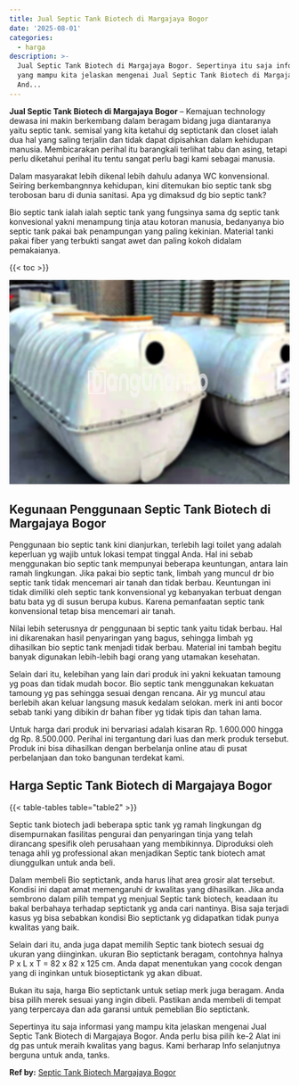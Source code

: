 ```yaml
---
title: Jual Septic Tank Biotech di Margajaya Bogor
date: '2025-08-01'
categories:
  - harga
description: >-
  Jual Septic Tank Biotech di Margajaya Bogor. Sepertinya itu saja informasi
  yang mampu kita jelaskan mengenai Jual Septic Tank Biotech di Margajaya Bogor.
  And...
---
```


**Jual Septic Tank Biotech di Margajaya Bogor** – Kemajuan technology dewasa ini makin berkembang dalam beragam bidang juga diantaranya yaitu septic tank. semisal yang kita ketahui dg septictank dan closet ialah dua hal yang saling terjalin dan tidak dapat dipisahkan dalam kehidupan manusia. Membicarakan perihal itu barangkali terlihat tabu dan asing, tetapi perlu diketahui perihal itu tentu sangat perlu bagi kami sebagai manusia.

Dalam masyarakat lebih dikenal lebih dahulu adanya WC konvensional. Seiring berkembangnnya kehidupan, kini ditemukan bio septic tank sbg terobosan baru di dunia sanitasi. Apa yg dimaksud dg bio septic tank?

Bio septic tank ialah ialah septic tank yang fungsinya sama dg septic tank konvesional yakni menampung tinja atau kotoran manusia, bedanyanya bio septic tank pakai bak penampungan yang paling kekinian. Material tanki pakai fiber yang terbukti sangat awet dan paling kokoh didalam pemakaianya.

{{< toc >}}

![Jual Septic Tank Biotech di Margajaya Bogor](/images/jual-bio-septictank-32.png)

## Kegunaan Penggunaan Septic Tank Biotech di Margajaya Bogor

Penggunaan bio septic tank kini dianjurkan, terlebih lagi toilet yang adalah keperluan yg wajib untuk lokasi tempat tinggal Anda. Hal ini sebab menggunakan bio septic tank mempunyai beberapa keuntungan, antara lain ramah lingkungan. Jika pakai bio septic tank, limbah yang muncul dr bio septic tank tidak mencemari air tanah dan tidak berbau. Keuntungan ini tidak dimiliki oleh septic tank konvensional yg kebanyakan terbuat dengan batu bata yg di susun berupa kubus. Karena pemanfaatan septic tank konvensional tetap bisa mencemari air tanah.

Nilai lebih seterusnya dr penggunaan bi septic tank yaitu tidak berbau. Hal ini dikarenakan hasil penyaringan yang bagus, sehingga limbah yg dihasilkan bio septic tank menjadi tidak berbau. Material ini tambah begitu banyak digunakan lebih-lebih bagi orang yang utamakan kesehatan.

Selain dari itu, kelebihan yang lain dari produk ini yakni kekuatan tamoung yg poas dan tidak mudah bocor. Bio septic tank menggunakan kekuatan tamoung yg pas sehingga sesuai dengan rencana. Air yg muncul atau berlebih akan keluar langsung masuk kedalam selokan. merk ini anti bocor sebab tanki yang dibikin dr bahan fiber yg tidak tipis dan tahan lama.

Untuk harga dari produk ini bervariasi adalah kisaran Rp. 1.600.000 hingga dg Rp. 8.500.000. Perihal ini tergantung dari luas dan merk produk tersebut. Produk ini bisa dihasilkan dengan berbelanja online atau di pusat perbelanjaan dan toko bangunan terdekat kami.

## Harga Septic Tank Biotech di Margajaya Bogor

{{< table-tables table="table2" >}}

Septic tank biotech jadi beberapa sptic tank yg ramah lingkungan dg disempurnakan fasilitas pengurai dan penyaringan tinja yang telah dirancang spesifik oleh perusahaan yang membikinnya. Diproduksi oleh tenaga ahli yg professional akan menjadikan Septic tank biotech amat diunggulkan untuk anda beli.

Dalam membeli Bio septictank, anda harus lihat area grosir alat tersebut. Kondisi ini dapat amat memengaruhi dr kwalitas yang dihasilkan. Jika anda sembrono dalam pilih tempat yg menjual Septic tank biotech, keadaan itu bakal berbahaya terhadap septictank yg anda cari nantinya. Bisa saja terjadi kasus yg bisa sebabkan kondisi Bio septictank yg didapatkan tidak punya kwalitas yang baik.

Selain dari itu, anda juga dapat memilih Septic tank biotech sesuai dg ukuran yang diinginkan. ukuran Bio septictank beragam, contohnya halnya P x L x T = 82 x 82 x 125 cm. Anda dapat menentukan yang cocok dengan yang di inginkan untuk bioseptictank yg akan dibuat.

Bukan itu saja, harga Bio septictank untuk setiap merk juga beragam. Anda bisa pilih merek sesuai yang ingin dibeli. Pastikan anda membeli di tempat yang terpercaya dan ada garansi untuk pemeblian Bio septictank.

Sepertinya itu saja informasi yang mampu kita jelaskan mengenai Jual Septic Tank Biotech di Margajaya Bogor. Anda perlu bisa pilih ke-2 Alat ini dg pas untuk meraih kwalitas yang bagus. Kami berharap Info selanjutnya berguna untuk anda, tanks.

**Ref by:** [Septic Tank Biotech Margajaya Bogor](https://id.wikipedia.org/wiki/Septic)
